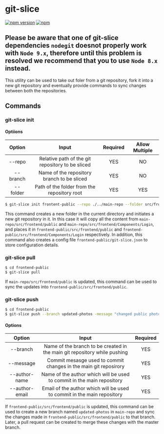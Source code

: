 # git-slice
[![npm version](https://badge.fury.io/js/git-slice.svg)](https://badge.fury.io/js/git-slice) [![npm](https://img.shields.io/npm/dt/git-slice.svg)](https://www.npmjs.com/package/git-slice)

## Please be aware that one of git-slice dependencies `nodegit` doesnot properly work with `Node 9.x`, therefore until this problem is resolved we recommend that you to use `Node 8.x` instead.

This utility can be used to take out foler from a git repository, fork it into a new git repository and eventually provide commands to sync changes between both the repositories.

## Commands
### git-slice init

#### Optiions
 Option        | Input          | Required | Allow Multiple |
| :-------------: |:-------------:|:-----:|:--------:|
| --repo | Relative path of the git repository to be sliced | YES | NO |
| --branch | Name of the repository branch to be sliced | YES | NO |
| --folder |  Path of the folder from the repository root | YES | YES |


```sh
$ git-slice init frontent-public --repo ./../main-repo --folder src/frontend/public --folder src/frontend/Components/Login --branch develop
```  

This command creates a new folder in the current directory and initiates a new git repository in it. In this case it will copy all the content from `main-repo/src/frontend/public` and `main-repo/src/frontend/Components/Login`, and places it in `frontend-public/src/frontend/public` and `frontend-public/src/frontend/Components/Login` respectively. In addition, this command also creates a config file `frontend-public/git-slice.json` to store configuration details.


### git-slice pull
```sh
$ cd frontend-public
$ git-slice pull
```

If `main-repo/src/frontend/public` is updated, this command can be used to sync the updates into `frontend-public/src/frontend/public`.


### git-slice push
```sh
$ cd frontend-public
$ git-slice push --branch updated-photos -message "changed public photos" --author-name "XYZ" --author-email "xyz@xyz.com"
```

#### Options
 Option        | Input          | Required
| :-------------: |:-------------:|:-----:|
| --branch | Name of the branch to be created in the main git repository while pushing | YES |
| --message |  Commit mesasge used to commit changes in the main git reposirory | YES |
| --author-name | Name of the author which will be used to commit in the main repository | YES |
| --author-email |  Email of the author which will be used to commit in the main repository | YES |


If `frontend-public/src/frontend/public` is updated, this command can be used to create a new branch named `updated-photos` in `main-repo` and sync the changes made in `frontend-public/src/frontend/public` to that branch. Later, a pull request can be created to merge these changes with the master branch.